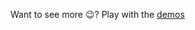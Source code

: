---
---

<ClientOnly>
   <home-VueFluxHome />
</ClientOnly>

Want to see more :wink:? Play with the [demos](demos/demos)
